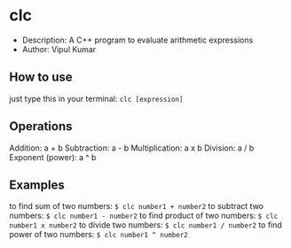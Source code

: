 # clc
 - Description: A C++ program to evaluate arithmetic expressions
 - Author: Vipul Kumar

## How to use
just type this in your terminal: `clc [expression]`

## Operations
Addition: a + b 
Subtraction: a - b 
Multiplication: a x b 
Division: a / b 
Exponent (power): a ^ b 

## Examples
to find sum of two numbers: `$ clc number1 + number2` 
to subtract two numbers: `$ clc number1 - number2` 
to find product of two numbers: `$ clc number1 x number2` 
to divide two numbers: `$ clc number1 / number2` 
to find power of two numbers: `$ clc number1 ^ number2` 
